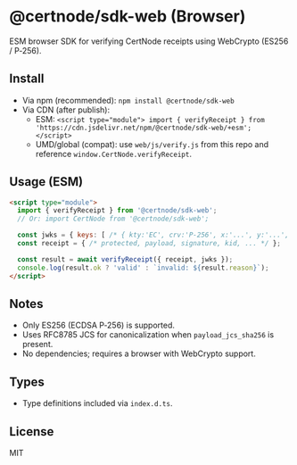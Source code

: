# @certnode/sdk-web (Browser)

ESM browser SDK for verifying CertNode receipts using WebCrypto (ES256 / P‑256).

## Install

- Via npm (recommended): `npm install @certnode/sdk-web`
- Via CDN (after publish):
  - ESM: `<script type="module"> import { verifyReceipt } from 'https://cdn.jsdelivr.net/npm/@certnode/sdk-web/+esm'; </script>`
  - UMD/global (compat): use `web/js/verify.js` from this repo and reference `window.CertNode.verifyReceipt`.

## Usage (ESM)

```html
<script type="module">
  import { verifyReceipt } from '@certnode/sdk-web';
  // Or: import CertNode from '@certnode/sdk-web';

  const jwks = { keys: [ /* { kty:'EC', crv:'P-256', x:'...', y:'...', kid:'...' } */ ] };
  const receipt = { /* protected, payload, signature, kid, ... */ };

  const result = await verifyReceipt({ receipt, jwks });
  console.log(result.ok ? 'valid' : `invalid: ${result.reason}`);
</script>
```

## Notes

- Only ES256 (ECDSA P‑256) is supported.
- Uses RFC8785 JCS for canonicalization when `payload_jcs_sha256` is present.
- No dependencies; requires a browser with WebCrypto support.

## Types

- Type definitions included via `index.d.ts`.

## License

MIT

